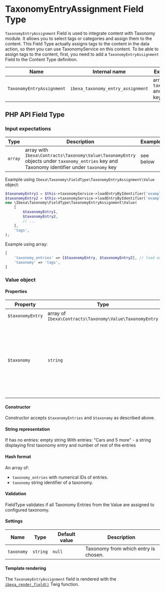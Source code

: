 # TaxonomyEntryAssignment Field Type

`TaxonomyEntryAssignment` Field is used to integrate content with Taxonomy module. It allows you to select tags or categories and assign them to the content. This Field Type actually assigns tags to the content in the data action, so then you can use TaxonomyService on this content. To be able to assign tags to the content, first, you need to add a `TaxonomyEntryAssignment` Field to the Content Type definition.

| Name                     | Internal name                    | Expected input |
|--------------------------|----------------------------------|----------------|
| `TaxonomyEntryAssignment`| `ibexa_taxonomy_entry_assignment`| array with `taxonomyEntries` and `taxonomy` keys|

## PHP API Field Type 

### Input expectations

| Type     | Description | Example         |
|--------|-----------------|-----------------|
| `array` | array with `Ibexa\Contracts\Taxonomy\Value\TaxonomyEntry` objects under `taxonomy_entries` key and Taxonomy identifier under `taxonomy` key | see below |

Example using `Ibexa\Taxonomy\FieldType\TaxonomyEntryAssignment\Value` object:
``` php
$taxonomyEntry1 = $this->taxonomyService->loadEntryByIdentifier('example_entry', 'tags');
$taxonomyEntry2 = $this->taxonomyService->loadEntryByIdentifier('example_entry_2', 'tags');
new \Ibexa\Taxonomy\FieldType\TaxonomyEntryAssignment\Value(
    [
        $taxonomyEntry1,
        $taxonomyEntry2,
        // ...
    ],
    'tags', 
);
```

Example using array:
``` php
[
    'taxonomy_entries' => [$taxonomyEntry, $taxonomyEntry2], // load entries using TaxonomyService
    'taxonomy' => 'tags',
]
```

### Value object

#### Properties

|Property|Type|Description|
|--------|----|-----------|
|`$taxonomyEntry`|array of `Ibexa\Contracts\Taxonomy\Value\TaxonomyEntry`|Stores selected taxonomy entry.|
|`$taxonomy`|`string`|Stores taxonomy identifier, all `&taxonomyEntries` have to be assigned to this taxonomy and the identifier has to match to the settings of the Field Type in Content Type configuration.|

#### Constructor

Constructor accepts `$taxonomyEntries` and `$taxonomy` as described above.

#### String representation

If has no entries: empty string
With entries: "Cars and 5 more" - a string displaying first taxonomy entry and number of rest of the entries

#### Hash format

An array of:

- `taxonomy_entries` with numerical IDs of entries.
- `taxonomy` string identifier of a taxonomy.

#### Validation

FieldType validates if all Taxonomy Entries from the Value are assigned to configured taxonomy.

#### Settings

Name|Type|Default value|Description|
|------|------|------|------|
|`taxonomy`|`string`|`null`|Taxonomy from which entry is chosen.|

#### Template rendering

The `TaxonomyEntryAssignment` field is rendered with the [`ibexa_render_field()`](field_twig_functions.md#ibexa_render_field) Twig function.